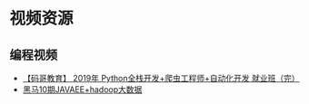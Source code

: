 # 视频资源

## 编程视频
- [【码哥教育】 2019年 Python全栈开发+爬虫工程师+自动化开发 就业班（完）](https://pan.baidu.com/s/13B-J-eCaC8hjgi7VNn--Gw?pwd=xtg4)
- [黑马10期JAVAEE+hadoop大数据](https://pan.baidu.com/s/15gPvas1dvor4Y48wlLmGmg?pwd=3qnu)
